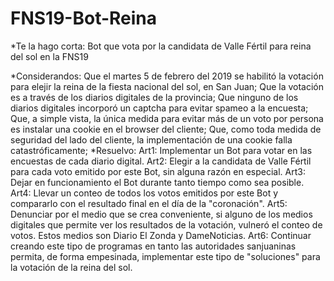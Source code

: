 # FNS19-Bot-Reina
*Te la hago corta:
  Bot que vota por la candidata de Valle Fértil para reina del sol en la FNS19

*Considerandos:
  Que el martes 5 de febrero del 2019 se habilitó la votación para elejir la reina de la fiesta nacional del sol, en San Juan;
  Que la votación es a través de los diarios digitales de la provincia;
  Que ninguno de los diarios digitales incorporó un captcha para evitar spameo a la encuesta;
  Que, a simple vista, la única medida para evitar más de un voto por persona es instalar una cookie en el browser del cliente;
  Que, como toda medida de seguridad del lado del cliente, la implementación de una cookie falla catastróficamente;
*Resuelvo:
  Art1: Implementar un Bot para votar en las encuestas de cada diario digital.
  Art2: Elegir a la candidata de Valle Fértil para cada voto emitido por este Bot, sin alguna razón en especial. 
  Art3: Dejar en funcionamiento el Bot durante tanto tiempo como sea posible.
  Art4: Llevar un conteo de todos los votos emitidos por este Bot y compararlo con el resultado final en el día de la "coronación".
  Art5: Denunciar por el medio que se crea conveniente, si alguno de los medios digitales que permite ver los resultados de la votación, vulneró el conteo de votos. Estos medios son Diario El Zonda y DameNoticias.
  Art6: Continuar creando este tipo de programas en tanto las autoridades sanjuaninas permita, de forma empesinada, implementar este tipo de "soluciones" para la votación de la reina del sol.
